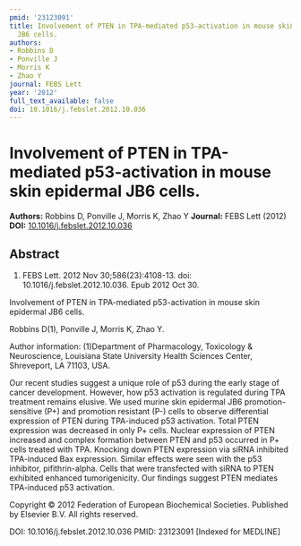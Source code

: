 ```yaml
---
pmid: '23123091'
title: Involvement of PTEN in TPA-mediated p53-activation in mouse skin epidermal
  JB6 cells.
authors:
- Robbins D
- Ponville J
- Morris K
- Zhao Y
journal: FEBS Lett
year: '2012'
full_text_available: false
doi: 10.1016/j.febslet.2012.10.036
---
```


# Involvement of PTEN in TPA-mediated p53-activation in mouse skin epidermal JB6 cells.
**Authors:** Robbins D, Ponville J, Morris K, Zhao Y
**Journal:** FEBS Lett (2012)
**DOI:** [10.1016/j.febslet.2012.10.036](https://doi.org/10.1016/j.febslet.2012.10.036)

## Abstract

1. FEBS Lett. 2012 Nov 30;586(23):4108-13. doi: 10.1016/j.febslet.2012.10.036.
Epub  2012 Oct 30.

Involvement of PTEN in TPA-mediated p53-activation in mouse skin epidermal JB6 
cells.

Robbins D(1), Ponville J, Morris K, Zhao Y.

Author information:
(1)Department of Pharmacology, Toxicology & Neuroscience, Louisiana State 
University Health Sciences Center, Shreveport, LA 71103, USA.

Our recent studies suggest a unique role of p53 during the early stage of cancer 
development. However, how p53 activation is regulated during TPA treatment 
remains elusive. We used murine skin epidermal JB6 promotion-sensitive (P+) and 
promotion resistant (P-) cells to observe differential expression of PTEN during 
TPA-induced p53 activation. Total PTEN expression was decreased in only P+ 
cells. Nuclear expression of PTEN increased and complex formation between PTEN 
and p53 occurred in P+ cells treated with TPA. Knocking down PTEN expression via 
siRNA inhibited TPA-induced Bax expression. Similar effects were seen with the 
p53 inhibitor, pifithrin-alpha. Cells that were transfected with siRNA to PTEN 
exhibited enhanced tumorigenicity. Our findings suggest PTEN mediates 
TPA-induced p53 activation.

Copyright © 2012 Federation of European Biochemical Societies. Published by 
Elsevier B.V. All rights reserved.

DOI: 10.1016/j.febslet.2012.10.036
PMID: 23123091 [Indexed for MEDLINE]
